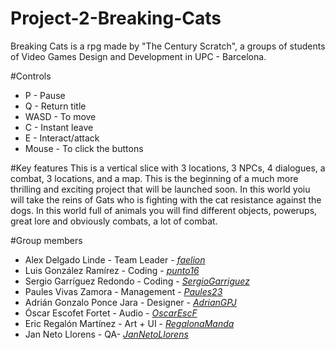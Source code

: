 # Project-2-Breaking-Cats
Breaking Cats is a rpg made by "The Century Scratch", a groups of students of Video Games Design and Development in UPC - Barcelona.

#Controls
- P - Pause
- Q - Return title
- WASD - To move
- C - Instant leave
- E - Interact/attack
- Mouse - To click the buttons

#Key features
This is a vertical slice with 3 locations, 3 NPCs, 4 dialogues, a combat, 3 locations, and a map. This is the beginning of a much more thrilling and exciting project that will be launched soon. In this world yoiu will take the reins of Gats who is fighting with the cat resistance against the dogs. In this world full of animals you will find different objects, powerups, great lore and obviously combats, a lot of combat.

#Group members
- Alex Delgado Linde - Team Leader - [_faelion_](https://github.com/faelion)
 - Luis González Ramírez - Coding - [_punto16_](https://github.com/punto16)
 - Sergio Garríguez Redondo - Coding - [_SergioGarriguez_](https://github.com/SergioGarriguez)
 - Paules Vivas Zamora - Management - [_Paules23_](https://github.com/Paules23)
 - Adrián Gonzalo Ponce Jara - Designer - [_AdrianGPJ_](https://github.com/AdrianGPJ)
 - Óscar Escofet Fortet - Audio - [_OscarEscF_](https://github.com/OscarEscF)
 - Eric Regalón Martínez - Art + UI - [_RegalonaManda_](https://github.com/RegalonaManda)
 - Jan Neto Llorens - QA- [_JanNetoLlorens_](https://github.com/JanNetoLlorens)
